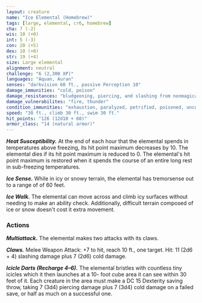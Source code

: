 ```yaml
---
layout: creature
name: "Ice Elemental (Homebrew)"
tags: [large, elemental, cr6, homebrew]
cha: 7 (-2)
wis: 10 (+0)
int: 5 (-3)
con: 20 (+5)
dex: 10 (+0)
str: 19 (+4)
size: Large elemental
alignment: neutral
challenge: "6 (2,300 XP)"
languages: "Aquan, Auran"
senses: "darkvision 60 ft., passive Perception 10"
damage_immunities: "cold, poison"
damage_resistances: "bludgeoning, piercing, and slashing from nonmagical attacks"
damage_vulnerabilites: "fire, thunder"
condition_immunities: "exhaustion, paralyzed, petrified, poisoned, unconscious"
speed: "30 ft., climb 30 ft., swim 30 ft."
hit_points: "126 (12d10 + 60)"
armor_class: "14 (natural armor)"
---
```


***Heat Susceptibility.*** At the end of each hour that the
elemental spends in temperatures above freezing, its
hit point maximum decreases by 10. The elemental
dies if its hit point maximum is reduced to 0. The
elemental's hit point maximum is restored when it
spends the course of an entire long rest in sub-freezing
temperatures.

***Ice Sense.*** While in icy or snowy terrain, the elemental
has tremorsense out to a range of of 60 feet.

***Ice Walk.*** The elemental can move across and climb icy
surfaces without needing to make an ability check.
Additionally, difficult terrain composed of ice or snow
doesn't cost it extra movement.

### Actions

***Multiattack.*** The elemental makes two attacks with its
claws.

***Claws.*** Melee Weapon Attack: +7 to hit, reach 10 ft.,
one target. Hit: 11 (2d6 + 4) slashing damage plus 7
(2d6) cold damage.

***Icicle Darts (Recharge 4–6).*** The elemental bristles with
countless tiny icicles which it then launches at a 10-
foot cube area it can see within 30 feet of it. Each
creature in the area must make a DC 15 Dexterity
saving throw, taking 7 (3d4) piercing damage plus 7
(3d4) cold damage on a failed save, or half as much on
a successful one.
